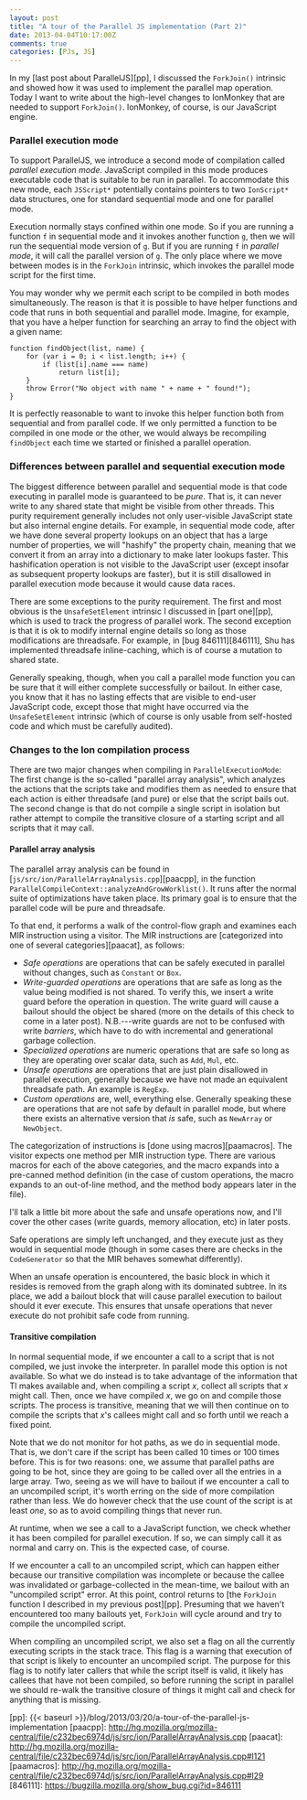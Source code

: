 ```yaml
---
layout: post
title: "A tour of the Parallel JS implementation (Part 2)"
date: 2013-04-04T10:17:00Z
comments: true
categories: [PJs, JS]
---
```


In my [last post about ParallelJS][pp], I discussed the `ForkJoin()`
intrinsic and showed how it was used to implement the parallel map
operation.  Today I want to write about the high-level changes to
IonMonkey that are needed to support `ForkJoin()`.  IonMonkey, of
course, is our JavaScript engine.

### Parallel execution mode

To support ParallelJS, we introduce a second mode of compilation
called *parallel execution mode*. JavaScript compiled in this mode
produces executable code that is suitable to be run in parallel.  To
accommodate this new mode, each `JSScript*` potentially contains
pointers to two `IonScript*` data structures, one for standard
sequential mode and one for parallel mode. 

Execution normally stays confined within one mode.  So if you are
running a function `f` in sequential mode and it invokes another
function `g`, then we will run the sequential mode version of `g`.
But if you are running `f` in *parallel mode*, it will call the
parallel version of `g`.  The only place where we move between modes
is in the `ForkJoin` intrinsic, which invokes the parallel mode script
for the first time.

You may wonder why we permit each script to be compiled in both modes
simultaneously. The reason is that it is possible to have helper
functions and code that runs in both sequential and parallel mode.
Imagine, for example, that you have a helper function for searching
an array to find the object with a given name:

    function findObject(list, name) {
        for (var i = 0; i < list.length; i++) {
            if (list[i].name === name)
                return list[i];
        }
        throw Error("No object with name " + name + " found!");
    }
    
It is perfectly reasonable to want to invoke this helper function both
from sequential and from parallel code. If we only permitted a
function to be compiled in one mode or the other, we would always be
recompiling `findObject` each time we started or finished a parallel
operation.

### Differences between parallel and sequential execution mode

The biggest difference between parallel and sequential mode is that
code executing in parallel mode is guaranteed to be *pure*.  That is,
it can never write to any shared state that might be visible from
other threads. This purity requirement generally includes not only
user-visible JavaScript state but also internal engine details. For
example, in sequential mode code, after we have done several property
lookups on an object that has a large number of properties, we will
"hashify" the property chain, meaning that we convert it from an array
into a dictionary to make later lookups faster. This hashification
operation is not visible to the JavaScript user (except insofar as
subsequent property lookups are faster), but it is still disallowed in
parallel execution mode because it would cause data races.

There are some exceptions to the purity requirement.  The first and
most obvious is the `UnsafeSetElement` intrinsic I discussed in
[part one][pp], which is used to track the progress of parallel
work. The second exception is that it is ok to modify internal engine
details so long as those modifications are threadsafe. For example, in
[bug 846111][846111], Shu has implemented threadsafe inline-caching, which is of
course a mutation to shared state.

Generally speaking, though, when you call a parallel mode function you
can be sure that it will either complete successfully or bailout.  In
either case, you know that it has no lasting effects that are visible
to end-user JavaScript code, except those that might have occurred via
the `UnsafeSetElement` intrinsic (which of course is only usable from
self-hosted code and which must be carefully audited).

### Changes to the Ion compilation process

There are two major changes when compiling in `ParallelExecutionMode`:
The first change is the so-called "parallel array analysis", which
analyzes the actions that the scripts take and modifies them as needed
to ensure that each action is either threadsafe (and pure) or else
that the script bails out. The second change is that do not compile a
single script in isolation but rather attempt to compile the
transitive closure of a starting script and all scripts that it may
call.

#### Parallel array analysis

The parallel array analysis can be found in
[`js/src/ion/ParallelArrayAnalysis.cpp`][paacpp], in the function
`ParallelCompileContext::analyzeAndGrowWorklist()`.  It runs after the
normal suite of optimizations have taken place.  Its primary goal is
to ensure that the parallel code will be pure and threadsafe.

To that end, it performs a walk of the control-flow graph and examines
each MIR instruction using a visitor. The MIR instructions are
[categorized into one of several categories][paacat], as follows:

- *Safe operations* are operations that can be safely executed in parallel
  without changes, such as `Constant` or `Box`.
- *Write-guarded operations* are operations that are safe as long as
  the value being modified is not shared.  To verify this, we insert a
  write guard before the operation in question.  The write guard will
  cause a bailout should the object be shared (more on the details of
  this check to come in a later post). N.B.---write guards are not to
  be confused with write *barriers*, which have to do with incremental
  and generational garbage collection.
- *Specialized operations* are numeric operations that are safe so long
  as they are operating over scalar data, such as `Add`, `Mul`, etc.
- *Unsafe operations* are operations that are just plain disallowed in
  parallel execution, generally because we have not made an
  equivalent threadsafe path.  An example is `RegExp`.
- *Custom operations* are, well, everything else.  Generally speaking
  these are operations that are not safe by default in parallel mode,
  but where there exists an alternative version that *is* safe,
  such as `NewArray` or `NewObject`.
  
The categorization of instructions is [done using macros][paamacros]. The
visitor expects one method per MIR instruction type. There are various
macros for each of the above categories, and the macro expands into a
pre-canned method definition (in the case of custom operations, the
macro expands to an out-of-line method, and the method body appears
later in the file).

I'll talk a little bit more about the safe and unsafe operations now,
and I'll cover the other cases (write guards, memory allocation, etc)
in later posts. 

Safe operations are simply left unchanged, and they execute just as
they would in sequential mode (though in some cases there are checks
in the `CodeGenerator` so that the MIR behaves somewhat differently).

When an unsafe operation is encountered, the basic block in which it
resides is removed from the graph along with its dominated subtree.
In its place, we add a bailout block that will cause parallel
execution to bailout should it ever execute. This ensures that unsafe
operations that never execute do not prohibit safe code from running.

#### Transitive compilation

In normal sequential mode, if we encounter a call to a script that is
not compiled, we just invoke the interpreter. In parallel mode this
option is not available. So what we do instead is to take advantage of
the information that TI makes available and, when compiling a script
*x*, collect all scripts that *x* might call. Then, once we have
compiled *x*, we go on and compile those scripts. The process is
transitive, meaning that we will then continue on to compile the
scripts that *x*'s callees might call and so forth until we reach a
fixed point.

Note that we do not monitor for hot paths, as we do in sequential
mode.  That is, we don't care if the script has been called 10 times
or 100 times before.  This is for two reasons: one, we assume that
parallel paths are going to be hot, since they are going to be called
over all the entries in a large array.  Two, seeing as we will have to
bailout if we encounter a call to an uncompiled script, it's worth
erring on the side of more compilation rather than less. We do however
check that the use count of the script is at least *one*, so as to
avoid compiling things that never run.

At runtime, when we see a call to a JavaScript function, we check
whether it has been compiled for parallel execution.  If so, we can
simply call it as normal and carry on.  This is the expected case, of
course.

If we encounter a call to an uncompiled script, which can happen
either because our transitive compilation was incomplete or because
the callee was invalidated or garbage-collected in the mean-time, we
bailout with an "uncompiled script" error.  At this point, control
returns to
[the `ForkJoin` function I described in my previous post][pp].
Presuming that we haven't encountered too many bailouts yet,
`ForkJoin` will cycle around and try to compile the uncompiled script.

When compiling an uncompiled script, we also set a flag on all the
currently executing scripts in the stack trace.  This flag is a
warning that execution of that script is likely to encounter an
uncompiled script.  The purpose for this flag is to notify later
callers that while the script itself is valid, it likely has callees
that have not been compiled, so before running the script in parallel
we should re-walk the transitive closure of things it might call and
check for anything that is missing.

<!-- LINKS -->

[pp]: {{< baseurl >}}/blog/2013/03/20/a-tour-of-the-parallel-js-implementation
[paacpp]: http://hg.mozilla.org/mozilla-central/file/c232bec6974d/js/src/ion/ParallelArrayAnalysis.cpp
[paacat]: http://hg.mozilla.org/mozilla-central/file/c232bec6974d/js/src/ion/ParallelArrayAnalysis.cpp#l121
[paamacros]: http://hg.mozilla.org/mozilla-central/file/c232bec6974d/js/src/ion/ParallelArrayAnalysis.cpp#l29
[846111]: https://bugzilla.mozilla.org/show_bug.cgi?id=846111
